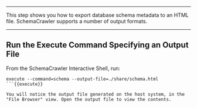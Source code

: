 -----

This step shows you how to export database schema metadata to an HTML file. SchemaCrawler supports a number of output formats.

-----

## Run the Execute Command Specifying an Output File

From the SchemaCrawler Interactive Shell, run:

```
execute --command=schema --output-file=./share/schema.html
```{{execute}}

You will notice the output file generated on the host system, in the "File Browser" view. Open the output file to view the contents.
